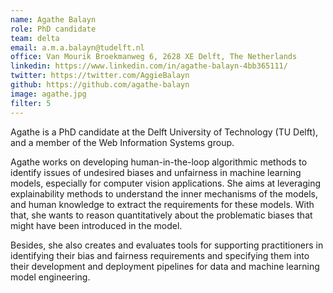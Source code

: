 ```yaml
---
name: Agathe Balayn
role: PhD candidate
team: delta
email: a.m.a.balayn@tudelft.nl
office: Van Mourik Broekmanweg 6, 2628 XE Delft, The Netherlands
linkedin: https://www.linkedin.com/in/agathe-balayn-4bb365111/
twitter: https://twitter.com/AggieBalayn
github: https://github.com/agathe-balayn
image: agathe.jpg
filter: 5
---
```


Agathe is a PhD candidate at the Delft University of Technology (TU Delft), and a member of the Web Information Systems group.

Agathe works on developing human-in-the-loop algorithmic methods to identify issues of undesired biases and unfairness in machine learning models, especially for computer vision applications. 
She aims at leveraging explainability methods to understand the inner mechanisms of the models, and human knowledge to extract the requirements for these models. With that, she wants to reason quantitatively about the problematic biases that might have been introduced in the model.

Besides, she also creates and evaluates tools for supporting practitioners in identifying their bias and fairness requirements and specifying them into their development and deployment pipelines for data and machine learning model engineering.

